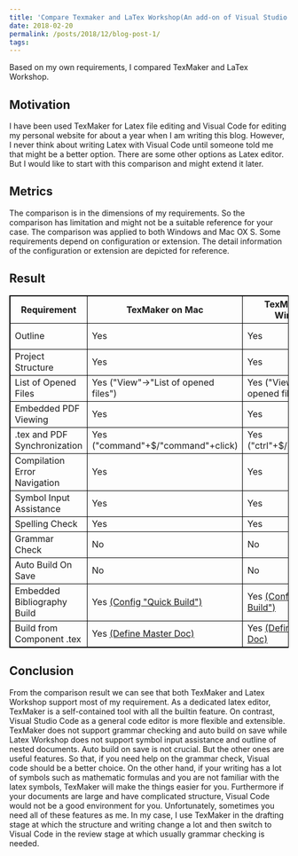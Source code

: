 ```yaml
---
title: 'Compare Texmaker and LaTex Workshop(An add-on of Visual Studio Code)'
date: 2018-02-20
permalink: /posts/2018/12/blog-post-1/
tags:
---
```


Based on my own requirements, I compared TexMaker and LaTex Workshop. 

<style>
table {
    border-collapse: collapse;
}

table, th, td {
    border: 1px solid black;
}
</style>

Motivation
------
I have been used TexMaker for Latex file editing and Visual Code for editing my personal website for about a year when I am writing this blog. However, I never think about writing Latex with Visual Code until someone told me that might be a better option. There are some other options as Latex editor. But I would like to start with this comparison and might extend it later. 

Metrics
------
The comparison is in the dimensions of my requirements. So the comparison has limitation and might not be a suitable reference for your case. The comparison was applied to both Windows and Mac OX S. Some requirements depend on configuration or extension. The detail information of the configuration or extension are depicted for reference. 

Result
------
<table>
    <thead>
        <tr>
            <th>Requirement</th>
            <th>TexMaker on Mac</th>
            <th>TexMaker on Window</th>
            <th>LatexWorkshop on Mac</th>
            <th>LatexWorkshop on Window</th>
        </tr>
    </thead>
    <tbody>
        <tr>
            <td>Outline</td>
            <td>Yes</td>
            <td>Yes</td>
            <td>only for single document</td>
            <td>only for single document</td>
        </tr>
        <tr>
            <td>Project Structure</td>
            <td>Yes</td>
            <td>Yes</td>
            <td>only with folder structure</td>
            <td>only with folder structure</td>
        </tr>
        <tr>
            <td>List of Opened Files</td>
            <td>Yes ("View"->"List of opened files")</td>
            <td>Yes ("View"->"List of opened files)</td>
            <td>Yes</td>
            <td>Yes</td>
        </tr>
        <tr>
            <td>Embedded PDF Viewing</td>
            <td>Yes</td>
            <td>Yes</td>
            <td>Yes</td>
            <td>Yes</td>
        </tr>
        <tr>
            <td>.tex and PDF Synchronization</td>
            <td>Yes ("command"+$/"command"+click)</td>
            <td>Yes ("ctrl"+$/"ctrl"+click)</td>
            <td>Yes ("control"+"option"+s/"command"+click)</td>
            <td>Yes ("ctrl"+$/"ctrl"+click)</td>
        </tr>
        <tr>
            <td>Compilation Error Navigation</td>
            <td>Yes</td>
            <td>Yes</td>
            <td>No</td>
            <td>No</td>
        </tr>
        <tr>
            <td>Symbol Input Assistance</td>
            <td>Yes</td>
            <td>Yes</td>
            <td>No</td>
            <td>No</td>
        </tr>
        <tr>
            <td>Spelling Check</td>
            <td>Yes</td>
            <td>Yes</td>
            <td>Yes <a href="https://marketplace.visualstudio.com/items?itemName=streetsidesoftware.code-spell-checker">(Extensions)</a></td>
            <td>Yes <a href="https://marketplace.visualstudio.com/items?itemName=streetsidesoftware.code-spell-checker">(Extensions)</a></td>
        </tr>
        <tr>
            <td>Grammar Check</td>
            <td>No</td>
            <td>No</td>
            <td>Yes <a href="https://marketplace.visualstudio.com/items?itemName=adamvoss.vscode-languagetool">(Extensions)</a></td>
            <td>Yes <a href="https://marketplace.visualstudio.com/items?itemName=adamvoss.vscode-languagetool">(Extensions)</a></td>
        </tr>
        <tr>
            <td>Auto Build On Save</td>
            <td>No</td>
            <td>No</td>
            <td>Yes</td>
            <td>Yes</td>
        </tr>
        <tr>
            <td>Embedded Bibliography Build</td>
            <td>Yes <a href="https://tex.stackexchange.com/questions/119805/bibliography-in-texmaker">(Config "Quick Build")</a></td>
            <td>Yes <a href="https://tex.stackexchange.com/questions/119805/bibliography-in-texmaker">(Config "Quick Build")</a></td>
            <td>Yes <a href="https://marketplace.visualstudio.com/items?itemName=James-Yu.latex-workshop">(Config toolchain)</a></td>
            <td>Yes <a href="https://marketplace.visualstudio.com/items?itemName=James-Yu.latex-workshop">(Config toolchain)</a></td>           
        </tr>
        <tr>
            <td>Build from Component .tex</td>
            <td>Yes <a href="https://tex.stackexchange.com/questions/94414/how-to-best-use-and-compile-multiple-tex-files-as-part-of-same-final-document">(Define Master Doc)</a></td>
            <td>Yes <a href="https://tex.stackexchange.com/questions/94414/how-to-best-use-and-compile-multiple-tex-files-as-part-of-same-final-document">(Define Master Doc)</a></td>
            <td>Yes</td>
            <td>Yes</td>
        </tr>
    </tbody>
</table>

Conclusion
------
From the comparison result we can see that both TexMaker and Latex Workshop support most of my requirement. As a dedicated latex editor, TexMaker is a self-contained tool with all the builtin feature. On contrast, Visual Studio Code as a general code editor is more flexible and extensible. TexMaker does not support grammar checking and auto build on save while Latex Workshop does not support symbol input assistance and outline of nested documents. Auto build on save is not crucial. But the other ones are useful features. So that, if you need help on the grammar check, Visual code should be a better choice. On the other hand, if your writing has a lot of symbols such as mathematic formulas and you are not familiar with the latex symbols, TexMaker will make the things easier for you. Furthermore if your documents are large and have complicated structure, Visual Code would not be a good environment for you. Unfortunately, sometimes you need all of these features as me. In my case, I use TexMaker in the drafting stage at which the structure and writing change a lot and then switch to Visual Code in the review stage at which usually grammar checking is needed. 